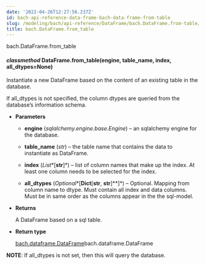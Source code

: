 ```yaml
---
date: '2022-04-26T12:27:56.237Z'
id: bach-api-reference-data-frame-bach-data-frame-from-table
slug: /modeling/bach/api-reference/DataFrame/bach.DataFrame.from-table/
title: bach.DataFrame.from_table
---
```


bach.DataFrame.from_table


#### _classmethod_ DataFrame.from_table(engine, table_name, index, all_dtypes=None)
Instantiate a new DataFrame based on the content of an existing table in the database.

If all_dtypes is not specified, the column dtypes are queried from the database’s information
schema.


* **Parameters**

    
    * **engine** (*sqlalchemy.engine.base.Engine*) – an sqlalchemy engine for the database.


    * **table_name** (*str*) – the table name that contains the data to instantiate as DataFrame.


    * **index** (*List**[**str**]*) – list of column names that make up the index. At least one column needs to be
    selected for the index.


    * **all_dtypes** (*Optional**[**Dict**[**str**, **str**]**]*) – Optional. Mapping from column name to dtype.
    Must contain all index and data columns.
    Must be in same order as the columns appear in the the sql-model.



* **Returns**

    A DataFrame based on a sql table.



* **Return type**

    [bach.dataframe.DataFrame](#bach.DataFrame)bach.dataframe.DataFrame


**NOTE**: If all_dtypes is not set, then this will query the database.

<!-- !! processed by numpydoc !! -->
